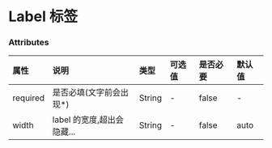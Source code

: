 # Label 标签

<demo name="基础用法" info="基础的标签用法。" code='<aw-label required>默认按钮</aw-label>'>
  <template v-slot:container>
    <aw-label required>默认按钮</aw-label>
  </template>
</demo>

<demo name="width用法" info="width标签用法。" code='<aw-label required width="70px">超出的文字会被隐藏唷~</aw-label>'>
  <template v-slot:container>
    <aw-label required width="70px">超出的文字会被隐藏唷~</aw-label>
  </template>

</demo>

### Attributes

| 属性     | 说明                       | 类型   | 可选值 | 是否必要 | 默认值 |
| :------- | :------------------------- | :----- | :----- | :------- | :----- |
| required | 是否必填(文字前会出现\*)   | String | -      | false    | -      |
| width    | label 的宽度,超出会隐藏... | String | -      | false    | auto   |
